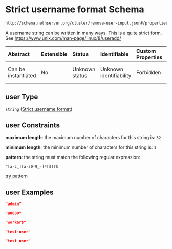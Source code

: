 # Strict username format Schema

```txt
http://schema.nethserver.org/cluster/remove-user-input.json#/properties/user
```

A username string can be written in many ways. This is a quite strict form. See <https://www.unix.com/man-page/linux/8/useradd/>

| Abstract            | Extensible | Status         | Identifiable            | Custom Properties | Additional Properties | Access Restrictions | Defined In                                                                        |
| :------------------ | :--------- | :------------- | :---------------------- | :---------------- | :-------------------- | :------------------ | :-------------------------------------------------------------------------------- |
| Can be instantiated | No         | Unknown status | Unknown identifiability | Forbidden         | Allowed               | none                | [remove-user-input.json\*](cluster/remove-user-input.json "open original schema") |

## user Type

`string` ([Strict username format](cluster-definitions-strict-username-format.md))

## user Constraints

**maximum length**: the maximum number of characters for this string is: `32`

**minimum length**: the minimum number of characters for this string is: `1`

**pattern**: the string must match the following regular expression:&#x20;

```regexp
^[a-z_][a-z0-9_-]*[$]?$
```

[try pattern](https://regexr.com/?expression=%5E%5Ba-z_%5D%5Ba-z0-9_-%5D*%5B%24%5D%3F%24 "try regular expression with regexr.com")

## user Examples

```json
"admin"
```

```json
"u0000"
```

```json
"worker$"
```

```json
"test-user"
```

```json
"test_user"
```
